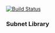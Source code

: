 [![Build Status](https://dev.azure.com/spacenation/subnet-swift/_apis/build/status/spacenation.subnet-swift?branchName=master)](https://dev.azure.com/spacenation/subnet-swift/_build/latest?definitionId=24&branchName=master)

### Subnet Library
